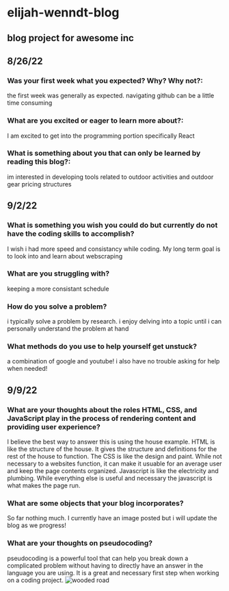 # elijah-wenndt-blog
## blog project for awesome inc
## 8/26/22
### Was your first week what you expected? Why? Why not?:
the first week was generally as expected. navigating github can be a little time consuming
### What are you excited or eager to learn more about?:
I am excited to get into the programming portion specifically React
### What is something about you that can only be learned by reading this blog?:
im interested in developing tools related to outdoor activities and outdoor gear pricing structures 
## 9/2/22
### What is something you wish you could do but currently do not have the coding skills to accomplish?
I wish i had more speed and consistancy while coding. My long term goal is to look into and learn about webscraping
### What are you struggling with?
keeping a more consistant schedule
### How do you solve a problem? 
i typically solve a problem by research. i enjoy delving into a topic until i can personally understand the problem at hand
### What methods do you use to help yourself get unstuck?
a combination of google and youtube! i also have no trouble asking for help when needed!
## 9/9/22
### What are your thoughts about the roles HTML, CSS, and JavaScript play in the process of rendering content and providing user experience?
I believe the best way to answer this is using the house example. HTML is like the structure of the house. It gives the structure and definitions for the rest of the house to function. The CSS is like the design and paint. While not necessary to a websites function, it can make it usuable for an average user and keep the page contents organized. Javascript is like the electricity and plumbing. While everything else is useful and necessary the javascript is what makes the page run. 
### What are some objects that your blog incorporates?
So far nothing much. I currently have an image posted but i will update the blog as we progress!
### What are your thoughts on pseudocoding?
pseudocoding is a powerful tool that can help you break down a complicated problem without having to directly have an answer in the language you are using. It is a great and necessary first step when working on a coding project. 
![wooded road](img/pexels-holiho-1112186.jpg)
